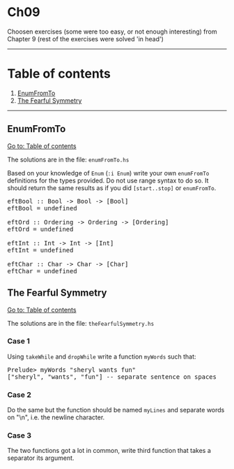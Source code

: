 # Ch09

Choosen exercises (some were too easy, or not enough interesting) from Chapter 9 (rest of the exercises were solved 'in head')

---

# Table of contents

1. [EnumFromTo](#enumfromto)
2. [The Fearful Symmetry](#the-fearful-symmetry)

---

## EnumFromTo

[Go to: Table of contents](#table-of-contents)

The solutions are in the file: `enumFromTo.hs`

Based on your knowledge of `Enum` (`:i Enum`) write your own `enumFromTo` definitions for the types provided. Do not use range syntax to do so. It should return the same results as if you did `[start..stop]` or `enumFromTo`.

<pre>
eftBool :: Bool -> Bool -> [Bool]
eftBool = undefined

eftOrd :: Ordering -> Ordering -> [Ordering]
eftOrd = undefined

eftInt :: Int -> Int -> [Int]
eftInt = undefined

eftChar :: Char -> Char -> [Char]
eftChar = undefined
</pre>

## The Fearful Symmetry

[Go to: Table of contents](#table-of-contents)

The solutions are in the file: `theFearfulSymmetry.hs`

### Case 1

Using `takeWhile` and `dropWhile` write a function `myWords` such that:

<pre>
Prelude> myWords "sheryl wants fun"
["sheryl", "wants", "fun"] -- separate sentence on spaces
</pre>

### Case 2

Do the same but the function should be named `myLines` and separate words on "\n", i.e. the newline character.

### Case 3

The two functions got a lot in common, write third function that takes a separator its argument.

